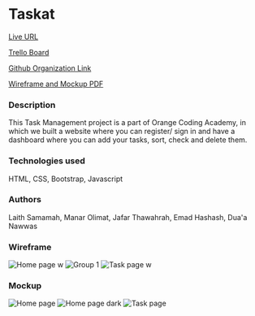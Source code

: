 # Taskat

[Live URL](https://duaanawwas.github.io/Taskat/)

[Trello Board](https://trello.com/b/S7YLUtou/task-management-project#)

[Github Organization Link](https://github.com/Task-organizer-group-2/Task-organizer)

[Wireframe and Mockup PDF](https://github.com/DuaaNawwas/Taskat/files/9438345/Home.page.w_merged.pdf)

### Description

This Task Management project is a part of Orange Coding Academy, in which we built a website where you can register/ sign in and have a dashboard where you can add your tasks, sort, check and delete them.

### Technologies used

HTML, CSS, Bootstrap, Javascript

### Authors

Laith Samamah, Manar Olimat, Jafar Thawahrah,
Emad Hashash, Dua'a Nawwas

### Wireframe

 ![Home page w](https://user-images.githubusercontent.com/108795912/187040585-01caadf1-9e39-473c-a547-24ddf51d1128.png)
![Group 1](https://user-images.githubusercontent.com/108795912/187040597-7b655d2a-0cbe-4dca-9b04-ac5dad72bb67.png)
![Task page w](https://user-images.githubusercontent.com/108795912/187040603-0552b4d3-9102-4043-9c7f-933a1d172cf8.png)


### Mockup
![Home page](https://user-images.githubusercontent.com/108795912/187040613-8de5b086-3262-43d8-b451-7e7d7f85792a.png)
![Home page dark](https://user-images.githubusercontent.com/108795912/187040616-5a3ee19d-90ca-4b6d-98a0-aec2d2c53c57.png)
![Task page](https://user-images.githubusercontent.com/108795912/187040621-bdddad82-5979-459c-b7db-f878d026fd27.png)
